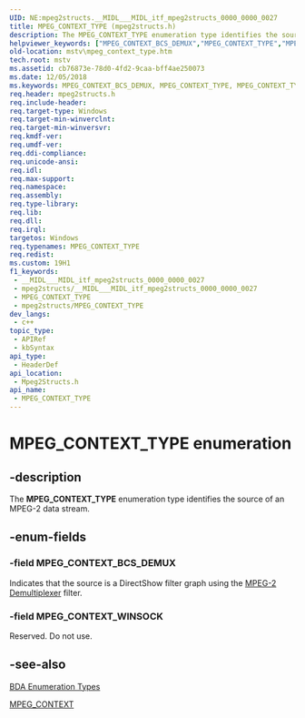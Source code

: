 ```yaml
---
UID: NE:mpeg2structs.__MIDL___MIDL_itf_mpeg2structs_0000_0000_0027
title: MPEG_CONTEXT_TYPE (mpeg2structs.h)
description: The MPEG_CONTEXT_TYPE enumeration type identifies the source of an MPEG-2 data stream.
helpviewer_keywords: ["MPEG_CONTEXT_BCS_DEMUX","MPEG_CONTEXT_TYPE","MPEG_CONTEXT_TYPE enumeration [Microsoft TV Technologies]","MPEG_CONTEXT_WINSOCK","mpeg2structs/MPEG_CONTEXT_BCS_DEMUX","mpeg2structs/MPEG_CONTEXT_TYPE","mpeg2structs/MPEG_CONTEXT_WINSOCK","mstv.mpeg_context_type"]
old-location: mstv\mpeg_context_type.htm
tech.root: mstv
ms.assetid: cb76873e-78d0-4fd2-9caa-bff4ae250073
ms.date: 12/05/2018
ms.keywords: MPEG_CONTEXT_BCS_DEMUX, MPEG_CONTEXT_TYPE, MPEG_CONTEXT_TYPE enumeration [Microsoft TV Technologies], MPEG_CONTEXT_WINSOCK, mpeg2structs/MPEG_CONTEXT_BCS_DEMUX, mpeg2structs/MPEG_CONTEXT_TYPE, mpeg2structs/MPEG_CONTEXT_WINSOCK, mstv.mpeg_context_type
req.header: mpeg2structs.h
req.include-header: 
req.target-type: Windows
req.target-min-winverclnt: 
req.target-min-winversvr: 
req.kmdf-ver: 
req.umdf-ver: 
req.ddi-compliance: 
req.unicode-ansi: 
req.idl: 
req.max-support: 
req.namespace: 
req.assembly: 
req.type-library: 
req.lib: 
req.dll: 
req.irql: 
targetos: Windows
req.typenames: MPEG_CONTEXT_TYPE
req.redist: 
ms.custom: 19H1
f1_keywords:
 - __MIDL___MIDL_itf_mpeg2structs_0000_0000_0027
 - mpeg2structs/__MIDL___MIDL_itf_mpeg2structs_0000_0000_0027
 - MPEG_CONTEXT_TYPE
 - mpeg2structs/MPEG_CONTEXT_TYPE
dev_langs:
 - c++
topic_type:
 - APIRef
 - kbSyntax
api_type:
 - HeaderDef
api_location:
 - Mpeg2Structs.h
api_name:
 - MPEG_CONTEXT_TYPE
---
```


# MPEG_CONTEXT_TYPE enumeration


## -description

The <b>MPEG_CONTEXT_TYPE</b> enumeration type identifies the source of an MPEG-2 data stream.

## -enum-fields

### -field MPEG_CONTEXT_BCS_DEMUX

Indicates that the source is a DirectShow filter graph using the <a href="/windows/desktop/DirectShow/mpeg-2-demultiplexer">MPEG-2 Demultiplexer</a> filter.

### -field MPEG_CONTEXT_WINSOCK

Reserved. Do not use.

## -see-also

<a href="/previous-versions/windows/desktop/mstv/bda-types">BDA Enumeration Types</a>



<a href="/previous-versions/windows/desktop/api/mpeg2structs/ns-mpeg2structs-mpeg_context">MPEG_CONTEXT</a>
